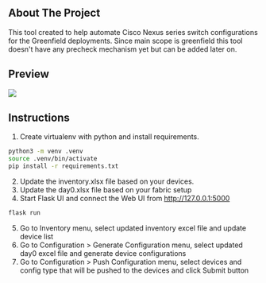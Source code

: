 <!-- ABOUT THE PROJECT -->
## About The Project

This tool created to help automate Cisco Nexus series switch configurations for the Greenfield deployments. Since main scope is greenfield this tool doesn't have any precheck mechanism yet but can be added later on.

<!-- PREVIEW -->
## Preview
![](https://github.com/brkyavuz/n9k-dayzero/blob/main/preview.gif)


<!-- INSTRUCTIONS -->
## Instructions
1. Create virtualenv with python and install requirements.
 ```bash
python3 -m venv .venv
source .venv/bin/activate
pip install -r requirements.txt
 ```
2. Update the inventory.xlsx file based on your devices.
3. Update the day0.xlsx file based on your fabric setup
4. Start Flask UI and connect the Web UI from http://127.0.0.1:5000
```bash
flask run
```
5. Go to Inventory menu, select updated inventory excel file and update device list
6. Go to Configuration > Generate Configuration menu, select updated day0 excel file and generate device configurations
7. Go to Configuration > Push Configuration menu, select devices and config type that will be pushed to the devices and click Submit button
